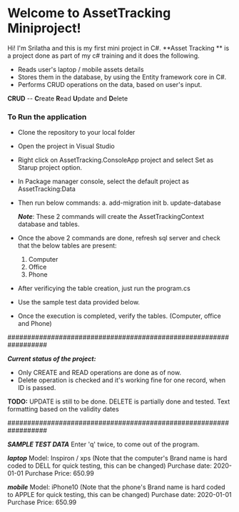# Welcome to AssetTracking Miniproject!

Hi! I'm Srilatha and this is my first mini project in C#. 
**Asset Tracking ** is a project done  as part of my c# training and it does the following.

 -  Reads user's laptop / mobile assets details
 -  Stores them in the database, by using the Entity framework core in C#. 
 -  Performs CRUD operations on the data, based on user's input.
 
**CRUD** -- **C**reate **R**ead **U**pdate and **D**elete

### To Run the application
 - Clone the repository to your local folder
 - Open the project in Visual Studio
 - Right click on AssetTracking.ConsoleApp project and select Set as Starup project option.
 - In Package manager console, select the default project as AssetTracking:Data 
 - Then run below commands: 
	a. add-migration init
	b. update-database
	
	***Note***: These 2 commands will create the AssetTrackingContext database and tables.

 - Once the above 2 commands are done, refresh sql server and check that the below tables are present:
	1. Computer
	2. Office
	3. Phone
	
 - After verificying the table creation,  just run the program.cs 

 - Use the sample test data provided below.

 - Once the execution is completed, verify the tables. (Computer, office and Phone)

##################################################################

***Current status of the project:***
 - Only CREATE and READ operations are done as of now. 
 - Delete operation is checked and it's working fine for one record, when ID is passed.
 
 
**TODO:**
UPDATE is still to be done.
DELETE is partially done and tested.
Text formatting based on the validity dates

##################################################################

***SAMPLE TEST DATA***
Enter 'q' twice, to come out of the program.

***laptop***
 Model:  Inspiron / xps (Note that the computer's Brand name is hard coded to DELL for  quick testing, this can be changed)
 Purchase date: 2020-01-01
 Purchase Price: 650.99

***mobile***
 Model:  iPhone10 (Note that the phone's Brand name is hard coded to APPLE for quick testing, this can be changed)
 Purchase date: 2020-01-01
 Purchase Price: 650.99



